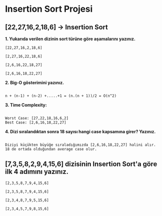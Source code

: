 # Insertion Sort Projesi

## [22,27,16,2,18,6] -> Insertion Sort

**1. Yukarıda verilen dizinin sort türüne göre aşamalarını yazınız.**
~~~
[22,27,16,2,18,6]

[2,27,16,22,18,6]

[2,6,16,22,18,27]

[2,6,16,18,22,27]
~~~
**2. Big-O gösterimini yazınız.**
~~~

n + (n-1) + (n-2) +.....+1 = (n.(n + 1))/2 = O(n^2)
~~~
**3. Time Complexity:**
~~~

Worst Case: [27,22,18,16,6,2]
Best Case: [2,6,16,18,22,27]
~~~
**4. Dizi sıralandıktan sonra 18 sayısı hangi case kapsamına girer? Yazınız.**
~~~

Diziyi küçükten büyüğe sıraladığımızda [2,6,16,18,22,27] halini alır. 18 de ortada olduğundan average case olur.
~~~

## [7,3,5,8,2,9,4,15,6] dizisinin Insertion Sort'a göre ilk 4 adımını yazınız.
~~~
[2,3,5,8,7,9,4,15,6] 

[2,3,5,8,7,9,4,15,6] 

[2,3,4,8,7,9,5,15,6] 

[2,3,4,5,7,9,8,15,6] 
~~~
